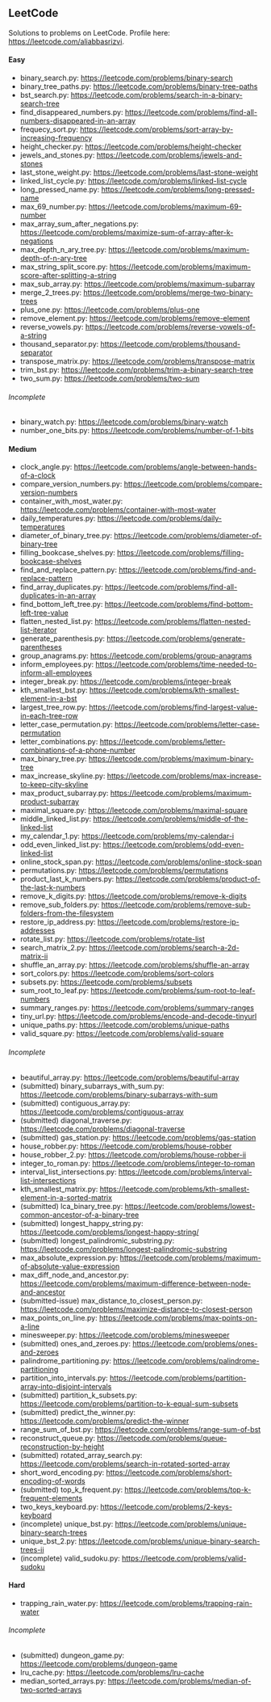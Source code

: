 ## LeetCode

Solutions to problems on LeetCode. Profile here: https://leetcode.com/aliabbasrizvi.

#### Easy
- binary_search.py: https://leetcode.com/problems/binary-search
- binary_tree_paths.py: https://leetcode.com/problems/binary-tree-paths
- bst_search.py: https://leetcode.com/problems/search-in-a-binary-search-tree
- find_disappeared_numbers.py: https://leetcode.com/problems/find-all-numbers-disappeared-in-an-array
- frequecy_sort.py: https://leetcode.com/problems/sort-array-by-increasing-frequency
- height_checker.py: https://leetcode.com/problems/height-checker
- jewels_and_stones.py: https://leetcode.com/problems/jewels-and-stones
- last_stone_weight.py: https://leetcode.com/problems/last-stone-weight
- linked_list_cycle.py: https://leetcode.com/problems/linked-list-cycle
- long_pressed_name.py: https://leetcode.com/problems/long-pressed-name
- max_69_number.py: https://leetcode.com/problems/maximum-69-number
- max_array_sum_after_negations.py: https://leetcode.com/problems/maximize-sum-of-array-after-k-negations
- max_depth_n_ary_tree.py: https://leetcode.com/problems/maximum-depth-of-n-ary-tree
- max_string_split_score.py: https://leetcode.com/problems/maximum-score-after-splitting-a-string
- max_sub_array.py: https://leetcode.com/problems/maximum-subarray
- merge_2_trees.py: https://leetcode.com/problems/merge-two-binary-trees
- plus_one.py: https://leetcode.com/problems/plus-one
- remove_element.py: https://leetcode.com/problems/remove-element
- reverse_vowels.py: https://leetcode.com/problems/reverse-vowels-of-a-string
- thousand_separator.py: https://leetcode.com/problems/thousand-separator
- transpose_matrix.py: https://leetcode.com/problems/transpose-matrix
- trim_bst.py: https://leetcode.com/problems/trim-a-binary-search-tree
- two_sum.py: https://leetcode.com/problems/two-sum

###### Incomplete
- binary_watch.py: https://leetcode.com/problems/binary-watch
- number_one_bits.py: https://leetcode.com/problems/number-of-1-bits


#### Medium
- clock_angle.py: https://leetcode.com/problems/angle-between-hands-of-a-clock
- compare_version_numbers.py: https://leetcode.com/problems/compare-version-numbers
- container_with_most_water.py: https://leetcode.com/problems/container-with-most-water
- daily_temperatures.py: https://leetcode.com/problems/daily-temperatures
- diameter_of_binary_tree.py: https://leetcode.com/problems/diameter-of-binary-tree
- filling_bookcase_shelves.py: https://leetcode.com/problems/filling-bookcase-shelves
- find_and_replace_pattern.py: https://leetcode.com/problems/find-and-replace-pattern
- find_array_duplicates.py: https://leetcode.com/problems/find-all-duplicates-in-an-array
- find_bottom_left_tree.py: https://leetcode.com/problems/find-bottom-left-tree-value
- flatten_nested_list.py: https://leetcode.com/problems/flatten-nested-list-iterator
- generate_parenthesis.py: https://leetcode.com/problems/generate-parentheses
- group_anagrams.py: https://leetcode.com/problems/group-anagrams
- inform_employees.py: https://leetcode.com/problems/time-needed-to-inform-all-employees
- integer_break.py: https://leetcode.com/problems/integer-break
- kth_smallest_bst.py: https://leetcode.com/problems/kth-smallest-element-in-a-bst
- largest_tree_row.py: https://leetcode.com/problems/find-largest-value-in-each-tree-row
- letter_case_permutation.py: https://leetcode.com/problems/letter-case-permutation
- letter_combinations.py: https://leetcode.com/problems/letter-combinations-of-a-phone-number
- max_binary_tree.py: https://leetcode.com/problems/maximum-binary-tree
- max_increase_skyline.py: https://leetcode.com/problems/max-increase-to-keep-city-skyline
- max_product_subarray.py: https://leetcode.com/problems/maximum-product-subarray
- maximal_square.py: https://leetcode.com/problems/maximal-square
- middle_linked_list.py: https://leetcode.com/problems/middle-of-the-linked-list
- my_calendar_1.py: https://leetcode.com/problems/my-calendar-i
- odd_even_linked_list.py: https://leetcode.com/problems/odd-even-linked-list
- online_stock_span.py: https://leetcode.com/problems/online-stock-span
- permutations.py: https://leetcode.com/problems/permutations
- product_last_k_numbers.py: https://leetcode.com/problems/product-of-the-last-k-numbers
- remove_k_digits.py: https://leetcode.com/problems/remove-k-digits
- remove_sub_folders.py: https://leetcode.com/problems/remove-sub-folders-from-the-filesystem
- restore_ip_address.py: https://leetcode.com/problems/restore-ip-addresses
- rotate_list.py: https://leetcode.com/problems/rotate-list
- search_matrix_2.py: https://leetcode.com/problems/search-a-2d-matrix-ii
- shuffle_an_array.py: https://leetcode.com/problems/shuffle-an-array
- sort_colors.py: https://leetcode.com/problems/sort-colors
- subsets.py: https://leetcode.com/problems/subsets
- sum_root_to_leaf.py: https://leetcode.com/problems/sum-root-to-leaf-numbers
- summary_ranges.py: https://leetcode.com/problems/summary-ranges
- tiny_url.py: https://leetcode.com/problems/encode-and-decode-tinyurl
- unique_paths.py: https://leetcode.com/problems/unique-paths
- valid_square.py: https://leetcode.com/problems/valid-square

###### Incomplete
- beautiful_array.py: https://leetcode.com/problems/beautiful-array
- (submitted) binary_subarrays_with_sum.py: https://leetcode.com/problems/binary-subarrays-with-sum
- (submitted) contiguous_array.py: https://leetcode.com/problems/contiguous-array
- (submitted) diagonal_traverse.py: https://leetcode.com/problems/diagonal-traverse
- (submitted) gas_station.py: https://leetcode.com/problems/gas-station
- house_robber.py: https://leetcode.com/problems/house-robber
- house_robber_2.py: https://leetcode.com/problems/house-robber-ii
- integer_to_roman.py: https://leetcode.com/problems/integer-to-roman
- interval_list_intersections.py: https://leetcode.com/problems/interval-list-intersections
- kth_smallest_matrix.py: https://leetcode.com/problems/kth-smallest-element-in-a-sorted-matrix
- (submitted) lca_binary_tree.py: https://leetcode.com/problems/lowest-common-ancestor-of-a-binary-tree
- (submitted) longest_happy_string.py: https://leetcode.com/problems/longest-happy-string/
- (submitted) longest_palindromic_substring.py: https://leetcode.com/problems/longest-palindromic-substring
- max_absolute_expression.py: https://leetcode.com/problems/maximum-of-absolute-value-expression
- max_diff_node_and_ancestor.py: https://leetcode.com/problems/maximum-difference-between-node-and-ancestor
- (submitted-issue) max_distance_to_closest_person.py: https://leetcode.com/problems/maximize-distance-to-closest-person
- max_points_on_line.py: https://leetcode.com/problems/max-points-on-a-line
- minesweeper.py: https://leetcode.com/problems/minesweeper
- (submitted) ones_and_zeroes.py: https://leetcode.com/problems/ones-and-zeroes
- palindrome_partitioning.py: https://leetcode.com/problems/palindrome-partitioning
- partition_into_intervals.py: https://leetcode.com/problems/partition-array-into-disjoint-intervals
- (submitted) partition_k_subsets.py: https://leetcode.com/problems/partition-to-k-equal-sum-subsets
- (submitted) predict_the_winner.py: https://leetcode.com/problems/predict-the-winner
- range_sum_of_bst.py: https://leetcode.com/problems/range-sum-of-bst
- reconstruct_queue.py: https://leetcode.com/problems/queue-reconstruction-by-height
- (submitted) rotated_array_search.py: https://leetcode.com/problems/search-in-rotated-sorted-array
- short_word_encoding.py: https://leetcode.com/problems/short-encoding-of-words
- (submitted) top_k_frequent.py: https://leetcode.com/problems/top-k-frequent-elements
- two_keys_keyboard.py: https://leetcode.com/problems/2-keys-keyboard
- (incomplete) unique_bst.py: https://leetcode.com/problems/unique-binary-search-trees
- unique_bst_2.py: https://leetcode.com/problems/unique-binary-search-trees-ii
- (incomplete) valid_sudoku.py: https://leetcode.com/problems/valid-sudoku

#### Hard
- trapping_rain_water.py: https://leetcode.com/problems/trapping-rain-water

###### Incomplete
- (submitted) dungeon_game.py: https://leetcode.com/problems/dungeon-game
- lru_cache.py: https://leetcode.com/problems/lru-cache
- median_sorted_arrays.py: https://leetcode.com/problems/median-of-two-sorted-arrays